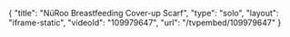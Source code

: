 {
    "title": "N&uuml;Roo Breastfeeding Cover-up Scarf",
    "type": "solo",
    "layout": "iframe-static",
    "videoId": "109979647",
    "url": "\/tvpembed\/109979647"
}